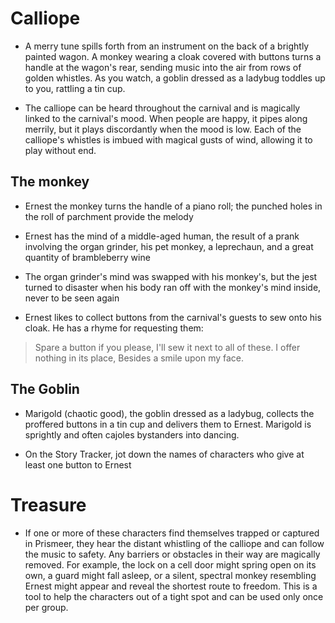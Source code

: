 # Calliope
- A merry tune spills forth from an instrument on the back of a brightly painted wagon. A monkey wearing a cloak covered with buttons turns a handle at the wagon's rear, sending music into the air from rows of golden whistles. As you watch, a goblin dressed as a ladybug toddles up to you, rattling a tin cup.

- The calliope can be heard throughout the carnival and is magically linked to the carnival's mood. When people are happy, it pipes along merrily, but it plays discordantly when the mood is low. Each of the calliope's whistles is imbued with magical gusts of wind, allowing it to play without end.

## The monkey
- Ernest the monkey turns the handle of a piano roll; the punched holes in the roll of parchment provide the melody
- Ernest has the mind of a middle-aged human, the result of a prank involving the organ grinder, his pet monkey, a leprechaun, and a great quantity of brambleberry wine
- The organ grinder's mind was swapped with his monkey's, but the jest turned to disaster when his body ran off with the monkey's mind inside, never to be seen again

- Ernest likes to collect buttons from the carnival's guests to sew onto his cloak. He has a rhyme for requesting them:
> Spare a button if you please, I'll sew it next to all of these. I offer nothing in its place, Besides a smile upon my face.

## The Goblin
- Marigold (chaotic good), the goblin dressed as a ladybug, collects the proffered buttons in a tin cup and delivers them to Ernest. Marigold is sprightly and often cajoles bystanders into dancing.

- On the Story Tracker, jot down the names of characters who give at least one button to Ernest

# Treasure
- If one or more of these characters find themselves trapped or captured in Prismeer, they hear the distant whistling of the calliope and can follow the music to safety. Any barriers or obstacles in their way are magically removed. For example, the lock on a cell door might spring open on its own, a guard might fall asleep, or a silent, spectral monkey resembling Ernest might appear and reveal the shortest route to freedom. This is a tool to help the characters out of a tight spot and can be used only once per group.